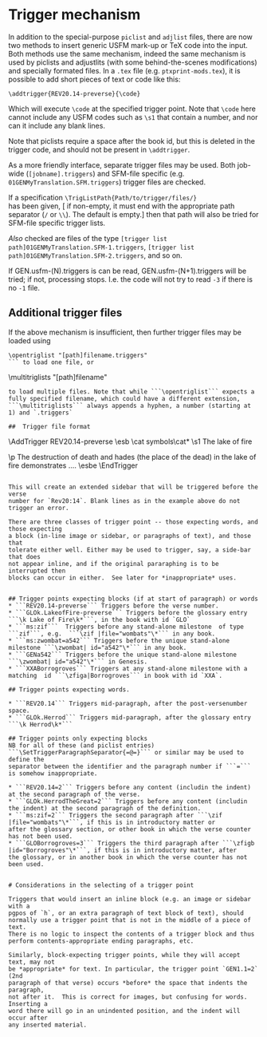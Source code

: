 # Trigger mechanism

In addition to the special-purpose `piclist` and `adjlist` files, there are now
two methods to insert generic USFM mark-up or TeX code into the input.  Both
methods use the same mechanism, indeed the same mechanism is used by piclists
and adjustlits (with some behind-the-scenes modifications) and specially
formated files. In a `.tex` file (e.g. `ptxprint-mods.tex`), it is possible to add
short pieces of text or code like this:

```\addtrigger{REV20.14-preverse}{\code}```

Which will execute `\code` at the specified trigger point. Note that `\code` here cannot 
include any USFM codes such as `\s1` that contain a number, and nor can it
include any blank lines.

Note that piclists require a space after the book id, but this is deleted in the 
trigger code, and should not be present in `\addtrigger`.

As a more friendly interface, separate trigger files  may be used.  Both job-wide 
(```[jobname].triggers```) and SFM-file specific (e.g.  ```01GENMyTranslation.SFM.triggers```) trigger files are checked. 

If a specification 
```\TrigListPath{Path/to/trigger/files/}```  
has been given, [ if non-empty, it must end with the appropriate path separator (`/` or `\\`). The default is empty.] then that path will also be tried for SFM-file specific trigger lists.

*Also* checked are files of the type 
```[trigger list path]01GENMyTranslation.SFM-1.triggers```,
```[trigger list path]01GENMyTranslation.SFM-2.triggers```, and so on.

If  GEN.usfm-(N).triggers is can be read, GEN.usfm-(N+1).triggers will be tried; if not, processing stops. I.e. the code will not try to read `-3` if there is no `-1` file.

## Additional trigger files
If the above mechanism is insufficient, then further trigger files may
be loaded using 
```
\opentriglist "[path]filename.triggers"
``` to load one file, or
```
\multitriglists "[path]filename"
```
to load multiple files. Note that while ```\opentriglist``` expects a
fully specified filename, which could have a different extension,
```\multitriglists``` always appends a hyphen, a number (starting at
1) and `.triggers`

##  Trigger file format 
``` 
\AddTrigger REV20.14-preverse
\esb
\cat symbols\cat*
\s1 The lake of fire

\p The destruction of death and hades (the place of the dead) in the lake of
fire demonstrates ....
\esbe
\EndTrigger
```

This will create an extended sidebar that will be triggered before the verse
number for `Rev20:14`. Blank lines as in the example above do not trigger an error.

There are three classes of trigger point -- those expecting words, and those expecting 
a block (in-line image or sidebar, or paragraphs of text), and those that
tolerate either well. Either may be used to trigger, say, a side-bar that does
not appear inline, and if the original pararaphing is to be interrupted then
blocks can occur in either.  See later for *inappropriate* uses.


## Trigger points expecting blocks (if at start of paragraph) or words
* ```REV20.14-preverse``` Triggers before the verse number. 
* ```GLOk.LakeofFire-preverse``` Triggers before the glossary entry ```\k Lake of Fire\k*```, in the book with id `GLO`
* ```ms:zif```	Triggers before any stand-alone milestone  of type ```zif```, e.g.  ```\zif |file="wombats"\*``` in any book.
* ```ms:zwombat=a542``` Triggers before the unique stand-alone milestone ```\zwombat| id="a542"\*``` in any book.
* ```GENa542``` Triggers before the unique stand-alone milestone ```\zwombat| id="a542"\*``` in Genesis.
* ```XXABorrogroves``` Triggers at any stand-alone milestone with a matching  id ```\zfiga|Borrogroves``` in book with id `XXA`.

## Trigger points expecting words.

* ```REV20.14``` Triggers mid-paragraph, after the post-versenumber space.
* ```GLOk.Herrod``` Triggers mid-paragraph, after the glossary entry ```\k Herrod\k*```

## Trigger points only expecting blocks 
NB for all of these (and piclist entries) ```\SetTriggerParagraphSeparator{=@=}``` or similar may be used to define the
separator between the identifier and the paragraph number if ```=``` is somehow inappropriate.

* ```REV20.14=2``` Triggers before any content (includin the indent) at the second paragraph of the verse.
* ```GLOk.HerrodTheGreat=2``` Triggers before any content (includin the indent) at the second paragraph of the definition.
* ```ms:zif=2``` Triggers the second paragraph after ```\zif |file="wombats"\*```, if this is in introductory matter or 
after the glossary section, or other book in which the verse counter has not been used.
* ```GLOBorrogroves=3``` Triggers the third paragraph after ```\zfigb |id="Borrogroves"\*```, if this is in introductory matter, after 
the glossary, or in another book in which the verse counter has not been used.


# Considerations in the selecting of a trigger point

Triggers that would insert an inline block (e.g. an image or sidebar with a
pgpos of `h`, or an extra paragraph of text block of text), should 
normally use a trigger point that is not in the middle of a piece of text. 
There is no logic to inspect the contents of a trigger block and thus 
perform contents-appropriate ending paragraphs, etc. 

Similarly, block-expecting trigger points, while they will accept text, may not
be *appropriate* for text. In particular, the trigger point `GEN1.1=2` (2nd
paragraph of that verse) occurs *before* the space that indents the paragraph,
not after it.  This is correct for images, but confusing for words. Inserting a
word there will go in an unindented position, and the indent will occur after
any inserted material. 





